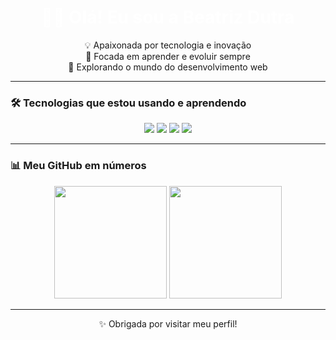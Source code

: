<h1 align="center" style="color:white;">👩‍💻 Olá! Eu sou a Beatriz Dutra</h1>

<p align="center">
  💡 Apaixonada por tecnologia e inovação<br>
  🎯 Focada em aprender e evoluir sempre<br>
  🚀 Explorando o mundo do desenvolvimento web
</p>

---

### 🛠️ Tecnologias que estou usando e aprendendo

<div align="center">
  <img src="https://img.shields.io/badge/HTML5-E34F26?style=for-the-badge&logo=html5&logoColor=white" />
  <img src="https://img.shields.io/badge/CSS3-1572B6?style=for-the-badge&logo=css3&logoColor=white" />
  <img src="https://img.shields.io/badge/JavaScript-F7DF1E?style=for-the-badge&logo=javascript&logoColor=black" />
  <img src="https://img.shields.io/badge/Git-F05032?style=for-the-badge&logo=git&logoColor=white" />
</div>

---

### 📊 Meu GitHub em números

<div align="center">
  <img height="180em" src="https://github-readme-stats.vercel.app/api?username=Beatrizdutra18&show_icons=true&theme=github_dark&hide_border=true" />
  <img height="180em" src="https://github-readme-stats.vercel.app/api/top-langs/?username=Beatrizdutra18&layout=compact&theme=github_dark&hide_border=true" />
</div>

---

<p align="center">
  ✨ Obrigada por visitar meu perfil!
</p>
